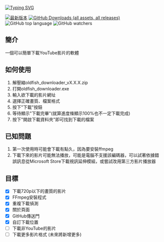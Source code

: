 [![Typing SVG](https://readme-typing-svg.demolab.com?font=Ubuntu&size=70&duration=2000&pause=200&color=00A6DA&center=true&vCenter=true&multiline=true&width=1000&height=200&lines=oldfish%E5%BD%B1%E7%89%87%E4%B8%8B%E8%BC%89%E5%99%A8;-%E7%94%B1%E8%80%81%E9%AD%9A%E8%A3%BD%E4%BD%9C)](https://git.io/typing-svg)

[![最新版本](https://img.shields.io/github/v/release/oldfish101240/oldfish-Video-Downloader?label=最新版本)](https://github.com/oldfish101240/oldfish-Video-Downloader/releases/latest)
[![GitHub Downloads (all assets, all releases)](https://img.shields.io/github/downloads/oldfish101240/oldfish-Video-Downloader/total?label=下載次數)](https://github.com/oldfish101240/oldfish-Video-Downloader/releases)
![GitHub top language](https://img.shields.io/github/languages/top/oldfish101240/oldfish-Video-Downloader)
![GitHub watchers](https://img.shields.io/github/watchers/oldfish101240/oldfish-Video-Downloader)






## 簡介
一個可以簡單下載YouTube影片的軟體  

## 如何使用  
1. 解壓縮oldfish_downloader_vX.X.X.zip  
2. 打開oldfish_downloader.exe  
3. 輸入欲下載的影片網址  
4. 選擇正確畫質、檔案格式 
5. 按下"下載"按鈕  
6. 等待顯示"下載完畢"(就算進度條顯示100%也不一定下載完成)  
7. 按下"開啟下載資料夾"即可找到下載的檔案  

## 已知問題   
1. 第一次使用時可能會下載有點久，因為要安裝ffmpeg  
2. 下載下來的影片可能無法播放，可能是電腦不支援該編碼器，可以試著依據錯誤訊息從Microsoft Store下載視訊延伸模組，或嘗試改用第三方影片播放器

## 目標
- [x] 下載720p以下的畫質的影片
- [x] FFmpeg安裝程式
- [x] 重複下載偵測
- [x] 關於頁面
- [x] GitHub傳送門
- [x] 自訂下載位置
- [ ] 下載非YouTube的影片
- [ ] 下載更多影片格式
(未來將新增更多)

